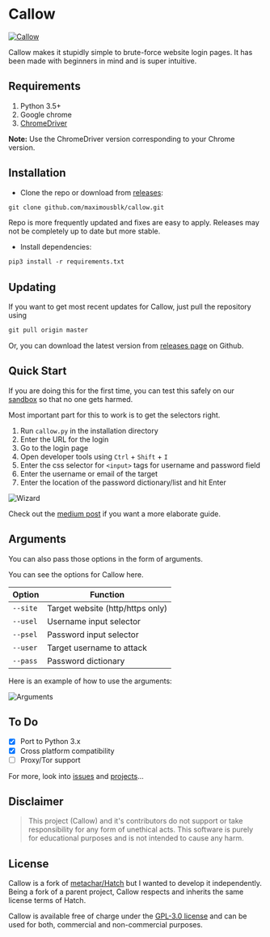 # Callow

[![Callow](logo.svg "Callow")](https://callow.now.sh/)

Callow makes it stupidly simple to brute-force website login pages. It has been made with beginners in mind and is super intuitive.

## Requirements

1. Python 3.5+
2. Google chrome
3. [ChromeDriver](https://chromedriver.chromium.org/)

**Note:** Use the ChromeDriver version corresponding to your Chrome version.

## Installation

- Clone the repo or download from [releases](https://github.com/maximousblk/callow/releases):

```txt
git clone github.com/maximousblk/callow.git
```

Repo is more frequently updated and fixes are easy to apply. Releases may not be completely up to date but more stable.

- Install dependencies:

```txt
pip3 install -r requirements.txt
```

## Updating

If you want to get most recent updates for Callow, just pull the repository using

```txt
git pull origin master
```

Or, you can download the latest version from [releases page](https://github.com/maximousblk/callow/releases) on Github.

## Quick Start

If you are doing this for the first time, you can test this safely on our [sandbox](https://callow.now.sh/sandbox/) so that no one gets harmed.

Most important part for this to work is to get the selectors right.

1. Run `callow.py` in the installation directory
2. Enter the URL for the login
3. Go to the login page
4. Open developer tools using `Ctrl` + `Shift` + `I`
5. Enter the css selector for `<input>` tags for username and password field
6. Enter the username or email of the target
7. Enter the location of the password dictionary/list and hit Enter

![Wizard](docs/img/wiz.png "Wizard")

Check out the [medium post](https://medium.com/@maximousblk/callow-6d42a14dbd50/) if you want a more elaborate guide.

## Arguments

You can also pass those options in the form of arguments.

You can see the options for Callow here.

| Option   | Function                         |
| -------- | -------------------------------- |
| `--site` | Target website (http/https only) |
| `--usel` | Username input selector          |
| `--psel` | Password input selector          |
| `--user` | Target username to attack        |
| `--pass` | Password dictionary              |

Here is an example of how to use the arguments:

![Arguments](docs/img/arg.png "Arguments")

## To Do

- [X] Port to Python 3.x
- [X] Cross platform compatibility
- [ ] Proxy/Tor support

For more, look into [issues](/issues/) and [projects](/projects/)...

## Disclaimer

> This project (Callow) and it's contributors do not support or take responsibility for any form of unethical acts. This software is purely for educational purposes and is not intended to cause any harm.

## License

Callow is a fork of [metachar/Hatch](https://github.com/metachar/Hatch) but I wanted to develop it independently. Being a fork of a parent project, Callow respects and inherits the same license terms of Hatch.

Callow is available free of charge under the [GPL-3.0 license](https://www.gnu.org/licenses/gpl-3.0.en.html) and can be used for both, commercial and non-commercial purposes.
